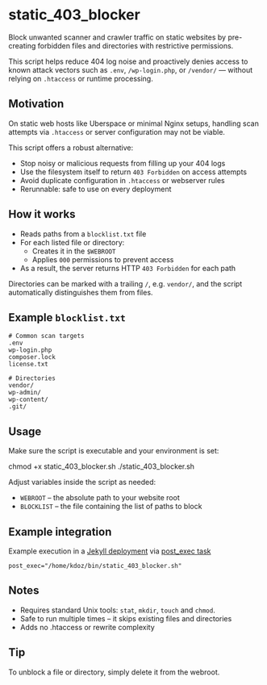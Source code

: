 # static_403_blocker

Block unwanted scanner and crawler traffic on static websites 
by pre-creating forbidden files and directories with restrictive permissions.

This script helps reduce 404 log noise 
and proactively denies access to known attack vectors 
such as `.env`, `/wp-login.php`, or `/vendor/` — without relying on `.htaccess` 
or runtime processing.

## Motivation

On static web hosts like Uberspace or minimal Nginx setups, 
handling scan attempts via `.htaccess` 
or server configuration may not be viable. 

This script offers a robust alternative:

- Stop noisy or malicious requests from filling up your 404 logs
- Use the filesystem itself to return `403 Forbidden` on access attempts
- Avoid duplicate configuration in `.htaccess` or webserver rules
- Rerunnable: safe to use on every deployment

## How it works

- Reads paths from a `blocklist.txt` file
- For each listed file or directory:
  - Creates it in the `$WEBROOT`
  - Applies `000` permissions to prevent access
- As a result, the server returns HTTP `403 Forbidden` for each path

Directories can be marked with a trailing `/`, e.g. `vendor/`, 
and the script automatically distinguishes them from files.

## Example `blocklist.txt`

```
# Common scan targets
.env
wp-login.php
composer.lock
license.txt

# Directories
vendor/
wp-admin/
wp-content/
.git/
```

## Usage

Make sure the script is executable and your environment is set:

  chmod +x static_403_blocker.sh
  ./static_403_blocker.sh

Adjust variables inside the script as needed:

- `WEBROOT` – the absolute path to your website root
- `BLOCKLIST` – the file containing the list of paths to block

## Example integration

Example execution in a [Jekyll deployment](
https://github.com/fl3a/jekyll_deployment) via [post_exec task](
https://github.com/fl3a/florian.latzel.io/blob/e766c92f939a1ce7106af8fe8481ba9a476857d6/deploy.conf#L51) 

    post_exec="/home/kdoz/bin/static_403_blocker.sh"

## Notes

- Requires standard Unix tools: `stat`, `mkdir`, `touch` and `chmod`.
- Safe to run multiple times – it skips existing files and directories
- Adds no .htaccess or rewrite complexity

## Tip

To unblock a file or directory, simply delete it from the webroot.
